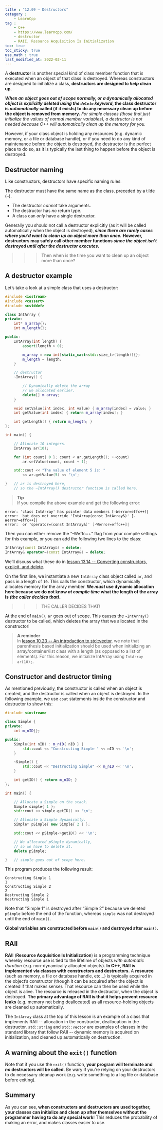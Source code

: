 ```yaml
---
title : "12.09 — Destructors"
category :
    - LearnCpp
tag : 
    - C++
    - https://www.learncpp.com/
    - destructor
    - RAII, Resource Acquisition Is Initialization
toc: true  
toc_sticky: true 
use_math : true
last_modified_at: 2022-03-11
---
```




A **destructor** is another special kind of class member function that is executed when an object of that class is destroyed. Whereas constructors are designed to initialize a class, **destructors are designed to *help* clean up**.

***When an object goes out of scope normally, or a dynamically allocated object is explicitly deleted using the `delete` keyword*, the class destructor is *automatically* called (if it exists) to do any necessary clean up before the object is removed from memory.** *For simple classes (those that just initialize the values of normal member variables), a destructor is not needed because C++ will automatically clean up the memory for you.*

However, if your class object is holding any resources (e.g. dynamic memory, or a file or database handle), or if you need to do any kind of maintenance before the object is destroyed, the destructor is the perfect place to do so, as it is typically the last thing to happen before the object is destroyed.


## Destructor naming

Like constructors, destructors have specific naming rules:

The destructor must have the same name as the class, preceded by a tilde (`~`).

- The destructor *cannot* take arguments.
- The destructor has *no* return type.
- A class can *only* have a single destructor.

Generally you should not call a destructor explicitly (as it will be called automatically when the object is destroyed), ***since there are rarely cases where you’d want to clean up an object more than once.*** **However, destructors may safely call other member functions *since the object isn’t destroyed until after the destructor executes*.**

>>>Then when is the time you want to clean up an object more than once?


## A destructor example

Let’s take a look at a simple class that uses a destructor:

```c++
#include <iostream>
#include <cassert>
#include <cstddef>

class IntArray {
private:
    int* m_array{};
    int m_length{};

public:
    IntArray(int length) {
        assert(length > 0);

        m_array = new int[static_cast<std::size_t>(length)]{};
        m_length = length;
    }

    // destructor
    ~IntArray() {

        // Dynamically delete the array
        // we allocated earlier.
        delete[] m_array;
    }

    void setValue(int index, int value) { m_array[index] = value; }
    int getValue(int index) { return m_array[index]; }

    int getLength() { return m_length; }
};

int main() {

    // Allocate 10 integers.
    IntArray ar(10); 

    for (int count{ 0 }; count < ar.getLength(); ++count)
        ar.setValue(count, count + 1);

    std::cout << "The value of element 5 is: "
        << ar.getValue(5) << '\n';

}   // ar is destroyed here, 
    // so the ~IntArray() destructor function is called here.
```

>**Tip**  
If you compile the above example and get the following error:  
```
error: 'class IntArray' has pointer data members [-Werror=effc++]|
error:  but does not override 'IntArray(const IntArray&)' [-Werror=effc++]|
error:  or 'operator=(const IntArray&)' [-Werror=effc++]|
```
Then you can either remove the “-Weffc++” flag from your compile settings for this example, or you can add the following two lines to the class:  
```c++
IntArray(const IntArray&) = delete;
IntArray& operator=(const IntArray&) = delete;
```
We’ll discuss what these do in [lesson 13.14 -- Converting constructors, explicit, and delete](https://www.learncpp.com/cpp-tutorial/converting-constructors-explicit-and-delete/).

On the first line, we instantiate a new `IntArray` class object called `ar`, and pass in a length of `10`. This calls the constructor, which dynamically allocates memory for the array member. **We *must* use dynamic allocation here because we do not know *at compile time* what the length of the array is *(the caller decides that)*.**

>>>THE CALLER DECIDES THAT!

At the end of `main()`, `ar` goes out of scope. This causes the `~IntArray()` destructor to be called, which deletes the array that we allocated in the constructor!

>**A reminder**  
In [lesson 10.23 -- An introduction to std::vector](https://www.learncpp.com/cpp-tutorial/an-introduction-to-stdvector/), we note that parenthesis based initialization should be used when initializing an array/container/list class with a length (as opposed to a list of elements). For this reason, we initialize IntArray using `IntArray ar(10);`.


## Constructor and destructor timing

As mentioned previously, the constructor is called when an object is created, and the destructor is called when an object is destroyed. In the following example, we use `cout` statements inside the constructor and destructor to show this:

```c++
#include <iostream>

class Simple {
private:
    int m_nID{};

public:
    Simple(int nID) : m_nID{ nID } {
        std::cout << "Constructing Simple " << nID << '\n';
    }

    ~Simple() {
        std::cout << "Destructing Simple" << m_nID << '\n';
    }

    int getID() { return m_nID; }
};

int main() {

    // Allocate a Simple on the stack.
    Simple simple{ 1 };
    std::cout << simple.getID() << '\n';

    // Allocate a Simple dynamically.
    Simple* pSimple{ new Simple{ 2 } };

    std::cout << pSimple->getID() << '\n';

    // We allocated pSimple dynamically, 
    // so we have to delete it.
    delete pSimple;

}   // simple goes out of scope here.
```

This program produces the following result:

```
Constructing Simple 1
1
Constructing Simple 2
2
Destructing Simple 2
Destructing Simple 1
```

Note that “Simple 1” is destroyed after “Simple 2” because we deleted `pSimple` before the end of the function, whereas `simple` was not destroyed until the end of `main()`.

**Global variables are constructed before `main()` and destroyed after `main()`.**


## RAII

**RAII** (**Resource Acquisition Is Initialization**) is a programming technique whereby resource use is tied to the lifetime of objects *with automatic duration* (e.g. non-dynamically allocated objects). **In C++, RAII is implemented via classes with constructors and destructors.** A **resource** (such as memory, a file or database handle, etc…) is typically acquired in the object’s constructor (though it can be acquired after the object is created if that makes sense). That resource can then be used while the object is alive. The resource is released in the destructor, when the object is destroyed. **The primary advantage of RAII is that it helps prevent resource leaks** (e.g. memory not being deallocated) as all resource-holding objects are cleaned up automatically.

The `IntArray` class at the top of this lesson is an example of a class that implements RAII -- allocation in the constructor, deallocation in the destructor. `std::string` and `std::vector` are examples of classes in the standard library that follow RAII -- dynamic memory is acquired on initialization, and cleaned up automatically on destruction.


## A warning about the `exit()` function

Note that if you use the `exit()` function, **your program will terminate and *no* destructors will be called**. Be wary if you’re relying on your destructors to do necessary cleanup work (e.g. write something to a log file or database before exiting).


## Summary

As you can see, **when constructors and destructors are used together, your classes can initialize and clean up after themselves without the programmer having to do any special work**! This reduces the probability of making an error, and makes classes easier to use.